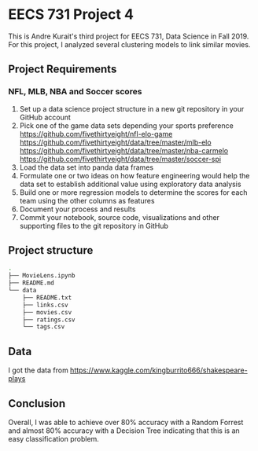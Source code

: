 # EECS 731 Project 4

This is Andre Kurait's third project for EECS 731, Data Science in Fall 2019.
For this project, I analyzed several clustering models to link similar movies.

## Project Requirements
### NFL, MLB, NBA and Soccer scores
1. Set up a data science project structure in a new git repository in your GitHub account
2. Pick one of the game data sets depending your sports preference
https://github.com/fivethirtyeight/nfl-elo-game 
https://github.com/fivethirtyeight/data/tree/master/mlb-elo 
https://github.com/fivethirtyeight/data/tree/master/nba-carmelo 
https://github.com/fivethirtyeight/data/tree/master/soccer-spi 
3. Load the data set into panda data frames
4. Formulate one or two ideas on how feature engineering would help the data set to establish additional value using exploratory data analysis
5. Build one or more regression models to determine the scores for each team using the other columns as features
6. Document your process and results
7. Commit your notebook, source code, visualizations and other supporting files to the git repository in GitHub

## Project structure
```bash
.
├── MovieLens.ipynb
├── README.md
└── data
    ├── README.txt
    ├── links.csv
    ├── movies.csv
    ├── ratings.csv
    └── tags.csv
```

## Data
I got the data from https://www.kaggle.com/kingburrito666/shakespeare-plays 

## Conclusion
Overall, I was able to achieve over 80% accuracy with a Random Forrest and almost 80% accuracy with a Decision Tree indicating that this is an easy classification problem.